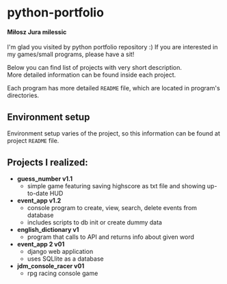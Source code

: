 # python-portfolio
#### Miłosz Jura milessic
I'm glad you visited by python portfolio repository :)
If you are interested in my games/small programs, please have a sit!

Below you can find list of projects with very short description.<br>
More detailed information can be found inside each project.

Each program has more detailed ``README`` file, which are located in program's directories.

## Environment setup
Environment setup varies of the project, so this information can be found at project ``README`` file.

## Projects I realized:
* __guess_number v1.1__
  * simple game featuring saving highscore as txt file and showing up-to-date HUD
* __event_app v1.2__
  * console program to create, view, search, delete events from database
  * includes scripts to db init or create dummy data
* __english_dictionary v1__
  * program that calls to API and returns info about given word
* __event_app 2 v01__
  * django web application
  * uses SQLlite as a database
* __jdm_console_racer v01__
  * rpg racing console game
